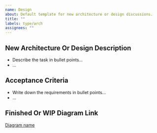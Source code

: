 ```yaml
---
name: Design
about: Default template for new architecture or design discussions.
title: ""
labels: type/arch
assignees: ""
---
```


## New Architecture Or Design Description

- Describe the task in bullet points...
- ...

## Acceptance Criteria

- Write down the requirements in bullet points...
- ...

## Finished Or WIP Diagram Link

[Diagram name](url.com)
